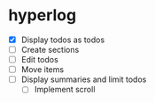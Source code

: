 # hyperlog

- [x] Display todos as todos
- [ ] Create sections
- [ ] Edit todos
- [ ] Move items
- [ ] Display summaries and limit todos
  - [ ] Implement scroll
